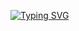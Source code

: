 <a href="https://git.io/typing-svg"><img src="https://readme-typing-svg.herokuapp.com?font=Fira+Code&size=16&duration=8000&pause=1000&color=FF9A5D&center=true&vCenter=true&repeat=false&width=600&lines=Codifica%2C+Aprende%2C+Mejora%2C+Repite" alt="Typing SVG" /></a>
